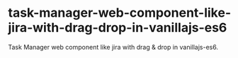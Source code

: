 # task-manager-web-component-like-jira-with-drag-drop-in-vanillajs-es6
Task Manager web component like jira with drag &amp; drop in vanillajs-es6.
